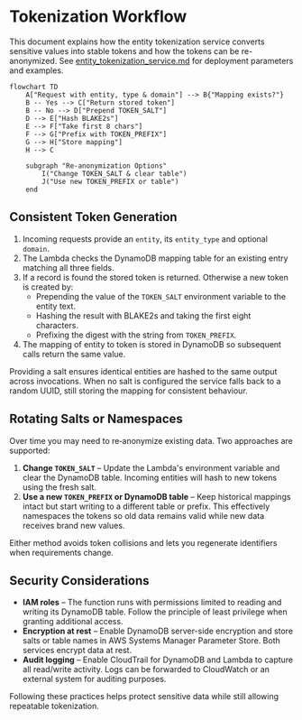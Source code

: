 # Tokenization Workflow

This document explains how the entity tokenization service converts sensitive values into stable tokens and how the tokens can be re-anonymized.
See [entity_tokenization_service.md](entity_tokenization_service.md) for deployment parameters and examples.

```mermaid
flowchart TD
    A["Request with entity, type & domain"] --> B{"Mapping exists?"}
    B -- Yes --> C["Return stored token"]
    B -- No --> D["Prepend TOKEN_SALT"]
    D --> E["Hash BLAKE2s"]
    E --> F["Take first 8 chars"]
    F --> G["Prefix with TOKEN_PREFIX"]
    G --> H["Store mapping"]
    H --> C

    subgraph "Re-anonymization Options"
        I("Change TOKEN_SALT & clear table")
        J("Use new TOKEN_PREFIX or table")
    end
```

## Consistent Token Generation

1. Incoming requests provide an `entity`, its `entity_type` and optional `domain`.
2. The Lambda checks the DynamoDB mapping table for an existing entry matching all three fields.
3. If a record is found the stored token is returned. Otherwise a new token is created by:
   - Prepending the value of the `TOKEN_SALT` environment variable to the entity text.
   - Hashing the result with BLAKE2s and taking the first eight characters.
   - Prefixing the digest with the string from `TOKEN_PREFIX`.
4. The mapping of entity to token is stored in DynamoDB so subsequent calls return the same value.

Providing a salt ensures identical entities are hashed to the same output across invocations. When no salt is configured the service falls back to a random UUID, still storing the mapping for consistent behaviour.

## Rotating Salts or Namespaces

Over time you may need to re‑anonymize existing data. Two approaches are supported:

1. **Change `TOKEN_SALT`** – Update the Lambda's environment variable and clear the DynamoDB table. Incoming entities will hash to new tokens using the fresh salt.
2. **Use a new `TOKEN_PREFIX` or DynamoDB table** – Keep historical mappings intact but start writing to a different table or prefix. This effectively namespaces the tokens so old data remains valid while new data receives brand new values.

Either method avoids token collisions and lets you regenerate identifiers when requirements change.

## Security Considerations

- **IAM roles** – The function runs with permissions limited to reading and writing its DynamoDB table. Follow the principle of least privilege when granting additional access.
- **Encryption at rest** – Enable DynamoDB server-side encryption and store salts or table names in AWS Systems Manager Parameter Store. Both services encrypt data at rest.
- **Audit logging** – Enable CloudTrail for DynamoDB and Lambda to capture all read/write activity. Logs can be forwarded to CloudWatch or an external system for auditing purposes.

Following these practices helps protect sensitive data while still allowing repeatable tokenization.
